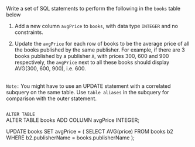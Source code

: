 Write a set of SQL statements to perform the following in the `books` table below

1. Add a new column `avgPrice` to `books`, with data type `INTEGER` and no constraints.

2. Update the `avgPrice` for each row of books to be the average price of all the books published by the same publisher. For example, if there are 3 books published by a publisher `A`, with prices 300, 600 and 900 respectively, the `avgPrice` next to all these books should display AVG(300, 600, 900), i.e. 600.
<br><br>

`Note:` You might have to use an UPDATE statement with a correlated subquery on the same table. Use `table aliases` in the subquery for comparison with the outer statement.



<Editor lang="sql" dbName="students3-v4.db" focusTableAfterRun="books" type="exercise">
<code>
ALTER TABLE
</code>

<solution>
ALTER TABLE books
ADD COLUMN  avgPrice INTEGER;

UPDATE books
SET    avgPrice = (
                    SELECT AVG(price)
                    FROM   books b2
                    WHERE  b2.publisherName = books.publisherName
                  );
</solution>
</Editor>